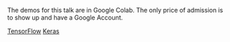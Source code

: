 The demos for this talk are in Google Colab.  The only price of admission is to show up and have a Google Account.

[TensorFlow](https://colab.research.google.com/drive/1K3YZGrXsJVNhy6JDi-GE4PFMPwbOwTbh)
[Keras](https://colab.research.google.com/drive/1Tf-vdHwKaJR8AHV99YlMUe0zVW6Kb6se)